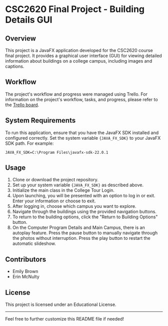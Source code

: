 

# CSC2620 Final Project - Building Details GUI

## Overview

This project is a JavaFX application developed for the CSC2620 course final project. It provides a graphical user interface (GUI) for viewing detailed information about buildings on a college campus, including images and captions.

## Workflow

The project's workflow and progress were managed using Trello. For information on the project's workflow, tasks, and progress, please refer to the [Trello board](https://trello.com/b/U4Ok63HV/csc2620finalbrownmcnulty).

## System Requirements

To run this application, ensure that you have the JavaFX SDK installed and configured correctly. Set the system variable `{JAVA_FX_SDK}` to your JavaFX SDK path. For example:

```plaintext
JAVA_FX_SDK=C:\Program Files\javafx-sdk-22.0.1
```

## Usage

1. Clone or download the project repository.
2. Set up your system variable `{JAVA_FX_SDK}` as described above.
3. Initialize the main class in the College Tour Login.
4. Upon launching, you will be presented with an option to log in or exit. Enter your information or choose to exit.
5. After logging in, choose which campus you want to explore.
6. Navigate through the buildings using the provided navigation buttons.
7. To return to the building options, click the "Return to Building Options" button.
8. On the Computer Program Details and Main Campus, there is an autoplay feature. Press the pause button to manually navigate through the photos without interruption. Press the play button to restart the automatic slideshow.

## Contributors

- Emily Brown
- Erin McNulty

## License

This project is licensed under an Educational License.

---

Feel free to further customize this README file if needed!